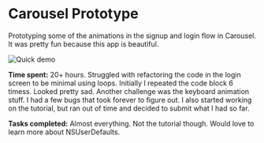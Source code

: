Carousel Prototype
=================

Prototyping some of the animations in the signup and login flow in Carousel. It was pretty fun because this app is beautiful.

![Quick demo](http://i.imgur.com/efuftY2.gif)



**Time spent:** 20+ hours. Struggled with refactoring the code in the login screen to be minimal using loops. Initially I repeated the code block 6 timess. Looked pretty sad. Another challenge was the keyboard animation stuff. I had a few bugs that took forever to figure out. I also started working on the tutorial, but ran out of time and decided to submit what I had so far.

**Tasks completed:** Almost everything. Not the tutorial though. Would love to learn more about NSUserDefaults.
